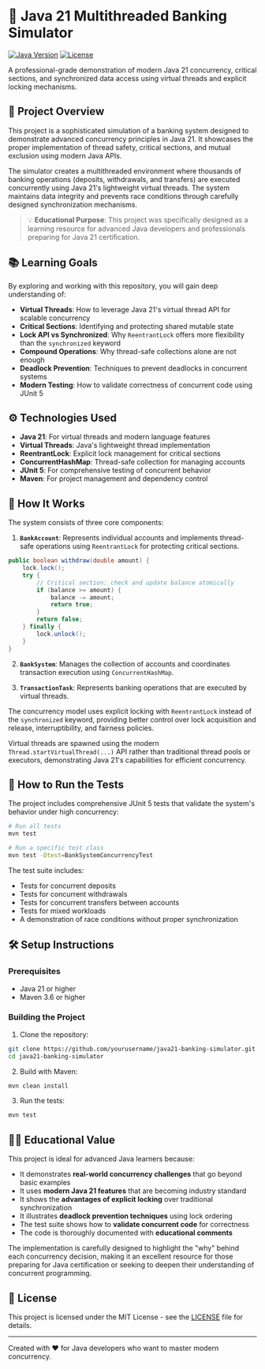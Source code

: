 # 🏦 Java 21 Multithreaded Banking Simulator

[![Java Version](https://img.shields.io/badge/Java-21-orange)](https://openjdk.java.net/)
[![License](https://img.shields.io/badge/License-MIT-blue.svg)](LICENSE)

A professional-grade demonstration of modern Java 21 concurrency, critical sections, and synchronized data access using virtual threads and explicit locking mechanisms.

## 🚀 Project Overview

This project is a sophisticated simulation of a banking system designed to demonstrate advanced concurrency principles in Java 21. It showcases the proper implementation of thread safety, critical sections, and mutual exclusion using modern Java APIs.

The simulator creates a multithreaded environment where thousands of banking operations (deposits, withdrawals, and transfers) are executed concurrently using Java 21's lightweight virtual threads. The system maintains data integrity and prevents race conditions through carefully designed synchronization mechanisms.

> 💡 **Educational Purpose**: This project was specifically designed as a learning resource for advanced Java developers and professionals preparing for Java 21 certification.

## 📚 Learning Goals

By exploring and working with this repository, you will gain deep understanding of:

- **Virtual Threads**: How to leverage Java 21's virtual thread API for scalable concurrency
- **Critical Sections**: Identifying and protecting shared mutable state
- **Lock API vs Synchronized**: Why `ReentrantLock` offers more flexibility than the `synchronized` keyword
- **Compound Operations**: Why thread-safe collections alone are not enough
- **Deadlock Prevention**: Techniques to prevent deadlocks in concurrent systems
- **Modern Testing**: How to validate correctness of concurrent code using JUnit 5

## ⚙️ Technologies Used

- **Java 21**: For virtual threads and modern language features
- **Virtual Threads**: Java's lightweight thread implementation
- **ReentrantLock**: Explicit lock management for critical sections
- **ConcurrentHashMap**: Thread-safe collection for managing accounts
- **JUnit 5**: For comprehensive testing of concurrent behavior
- **Maven**: For project management and dependency control

## 🧠 How It Works

The system consists of three core components:

1. **`BankAccount`**: Represents individual accounts and implements thread-safe operations using `ReentrantLock` for protecting critical sections.

```java
public boolean withdraw(double amount) {
    lock.lock();
    try {
        // Critical section: check and update balance atomically
        if (balance >= amount) {
            balance -= amount;
            return true;
        }
        return false;
    } finally {
        lock.unlock();
    }
}
```

2. **`BankSystem`**: Manages the collection of accounts and coordinates transaction execution using `ConcurrentHashMap`.

3. **`TransactionTask`**: Represents banking operations that are executed by virtual threads.

The concurrency model uses explicit locking with `ReentrantLock` instead of the `synchronized` keyword, providing better control over lock acquisition and release, interruptibility, and fairness policies.

Virtual threads are spawned using the modern `Thread.startVirtualThread(...)` API rather than traditional thread pools or executors, demonstrating Java 21's capabilities for efficient concurrency.

## 🔬 How to Run the Tests

The project includes comprehensive JUnit 5 tests that validate the system's behavior under high concurrency:

```bash
# Run all tests
mvn test

# Run a specific test class
mvn test -Dtest=BankSystemConcurrencyTest
```

The test suite includes:
- Tests for concurrent deposits
- Tests for concurrent withdrawals
- Tests for concurrent transfers between accounts
- Tests for mixed workloads
- A demonstration of race conditions without proper synchronization

## 🛠️ Setup Instructions

### Prerequisites
- Java 21 or higher
- Maven 3.6 or higher

### Building the Project

1. Clone the repository:
```bash
git clone https://github.com/yourusername/java21-banking-simulator.git
cd java21-banking-simulator
```

2. Build with Maven:
```bash
mvn clean install
```

3. Run the tests:
```bash
mvn test
```

## 👨‍🏫 Educational Value

This project is ideal for advanced Java learners because:

- It demonstrates **real-world concurrency challenges** that go beyond basic examples
- It uses **modern Java 21 features** that are becoming industry standard
- It shows the **advantages of explicit locking** over traditional synchronization
- It illustrates **deadlock prevention techniques** using lock ordering
- The test suite shows how to **validate concurrent code** for correctness
- The code is thoroughly documented with **educational comments**

The implementation is carefully designed to highlight the "why" behind each concurrency decision, making it an excellent resource for those preparing for Java certification or seeking to deepen their understanding of concurrent programming.

## 📝 License

This project is licensed under the MIT License - see the [LICENSE](LICENSE) file for details.

---

Created with ❤️ for Java developers who want to master modern concurrency.